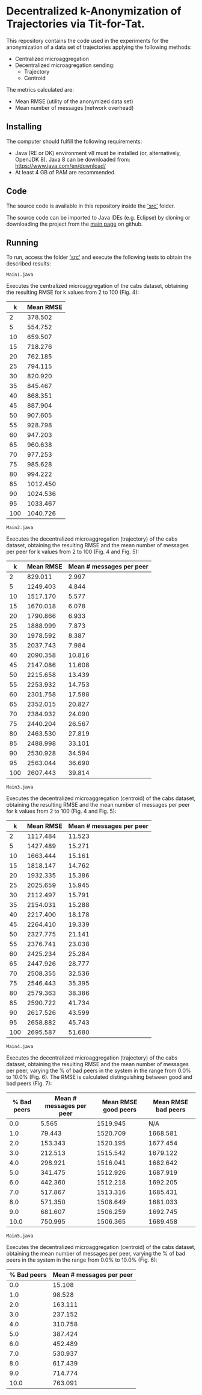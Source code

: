 # Decentralized k-Anonymization of Trajectories via Tit-for-Tat.

This repository contains the code used in the experiments for the anonymization of a data set of trajectories applying the following methods:
  * Centralized microaggregation
  * Decentralized microagregation sending:
    * Trajectory
    * Centroid

The metrics calculated are:
  * Mean RMSE (utility of the anonymized data set)
  * Mean number of messages (network overhead)


## Installing
The computer should fulfill the following requirements:
* Java (RE or DK) environment v8 must be installed (or, alternatively, OpenJDK 8). Java 8 can be downloaded from: https://www.java.com/en/download/
* At least 4 GB of RAM are recommended.

## Code
The source code is available in this repository inside the ['src'](https://github.com/anonymProjects/decentralized_k-anom/tree/master/src/anomTrajectories) folder.

The source code can be imported to Java IDEs (e.g. Eclipse) by cloning or downloading the project from the [main page](https://github.com/anonymProjects/decentralized_k-anom) on github.

## Running
To run, access the folder ['src'](https://github.com/anonymProjects/decentralized_k-anom/tree/master/src/anomTrajectories) and execute the following tests to obtain the described results:
```
Main1.java
```
Executes the centralized microaggregation of the cabs dataset, obtaining the resulting RMSE for k values from 2 to 100 (Fig. 4):

| k   | Mean RMSE |
| --- | --------- |
| 2   | 378.502   |
| 5   | 554.752   |
| 10  | 659.507   |
| 15  | 718.276   |
| 20  | 762.185   |
| 25  | 794.115   |
| 30  | 820.920   |
| 35  | 845.467   |
| 40  | 868.351   |
| 45  | 887.904   |
| 50  | 907.605   |
| 55  | 928.798   |
| 60  | 947.203   |
| 65  | 960.638   |
| 70  | 977.253   |
| 75  | 985.628   |
| 80  | 994.222   |
| 85  | 1012.450  |
| 90  | 1024.536  |
| 95  | 1033.467  |
| 100 | 1040.726  |

```
Main2.java
```
Executes the decentralized microaggregation (trajectory) of the cabs dataset, obtaining the resulting RMSE and the mean number of messages per peer for k values from 2 to 100 (Fig. 4 and Fig. 5):


| k   | Mean RMSE | Mean # messages per peer |
| --- | --------- | ------------------------ |
| 2   | 829.011   | 2.997                    |
| 5   | 1249.403  | 4.844                    |
| 10  | 1517.170  | 5.577                    |
| 15  | 1670.018  | 6.078                    |
| 20  | 1790.866  | 6.933                    |
| 25  | 1888.999  | 7.873                    |
| 30  | 1978.592  | 8.387                    |
| 35  | 2037.743  | 7.984                    |
| 40  | 2090.358  | 10.816                   |
| 45  | 2147.086  | 11.608                   |
| 50  | 2215.658  | 13.439                   |
| 55  | 2253.932  | 14.753                   |
| 60  | 2301.758  | 17.588                   |
| 65  | 2352.015  | 20.827                   |
| 70  | 2384.932  | 24.090                   |
| 75  | 2440.204  | 26.567                   |
| 80  | 2463.530  | 27.819                   |
| 85  | 2488.998  | 33.101                   |
| 90  | 2530.928  | 34.594                   |
| 95  | 2563.044  | 36.690                   |
| 100 | 2607.443  | 39.814                   |

```
Main3.java
```
Executes the decentralized microaggregation (centroid) of the cabs dataset, obtaining the resulting RMSE and the mean number of messages per peer for k values from 2 to 100 (Fig. 4 and Fig. 5):


| k   | Mean RMSE | Mean # messages per peer |
| --- | --------- | ------------------------ |
| 2   | 1117.484  | 11.523                   |
| 5   | 1427.489  | 15.271                   |
| 10  | 1663.444  | 15.161                   |
| 15  | 1818.147  | 14.762                   |
| 20  | 1932.335  | 15.386                   |
| 25  | 2025.659  | 15.945                   |
| 30  | 2112.497  | 15.791                   |
| 35  | 2154.031  | 15.288                   |
| 40  | 2217.400  | 18.178                   |
| 45  | 2264.410  | 19.339                   |
| 50  | 2327.775  | 21.141                   |
| 55  | 2376.741  | 23.038                   |
| 60  | 2425.234  | 25.284                   |
| 65  | 2447.926  | 28.777                   |
| 70  | 2508.355  | 32.536                   |
| 75  | 2546.443  | 35.395                   |
| 80  | 2579.363  | 38.386                   |
| 85  | 2590.722  | 41.734                   |
| 90  | 2617.526  | 43.599                   |
| 95  | 2658.882  | 45.743                   |
| 100 | 2695.587  | 51.680                   |

```
Main4.java
```
Executes the decentralized microaggregation (trajectory) of the cabs dataset, obtaining the resulting RMSE and the mean number of messages per peer, varying the % of bad peers in the system in the range from 0.0% to 10.0% (Fig. 6). The RMSE is calculated distinguishing between good and bad peers (Fig. 7):


| % Bad peers | Mean # messages per peer | Mean RMSE good peers | Mean RMSE bad peers |
| ----------- | ------------------------ | ---------------------| --------------------|
| 0.0         | 5.565                    | 1519.945             | N/A                 |
| 1.0         | 79.443                   | 1520.709             | 1668.581            |
| 2.0         | 153.343                  | 1520.195             | 1677.454            |
| 3.0         | 212.513                  | 1515.542             | 1679.122            |
| 4.0         | 298.921                  | 1516.041             | 1682.642            |
| 5.0         | 341.475                  | 1512.926             | 1687.919            |
| 6.0         | 442.360                  | 1512.218             | 1692.205            |
| 7.0         | 517.867                  | 1513.316             | 1685.431            |
| 8.0         | 571.350                  | 1508.649             | 1681.033            |
| 9.0         | 681.607                  | 1506.259             | 1692.745            |
| 10.0        | 750.995                  | 1506.365             | 1689.458            |

```
Main5.java
```
Executes the decentralized microaggregation (centroid) of the cabs dataset, obtaining the mean number of messages per peer, varying the % of bad peers in the system in the range from 0.0% to 10.0% (Fig. 6):


| % Bad peers | Mean # messages per peer |
| ----------- | ------------------------ |
| 0.0         | 15.108                   |
| 1.0         | 98.528                   |
| 2.0         | 163.111                  |
| 3.0         | 237.152                  |
| 4.0         | 310.758                  |
| 5.0         | 387.424                  |
| 6.0         | 452.489                  |
| 7.0         | 530.937                  |
| 8.0         | 617.439                  |
| 9.0         | 714.774                  |
| 10.0        | 763.091                  |
